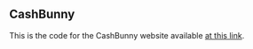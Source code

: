 ## CashBunny

This is the code for the CashBunny website available [at this link](https://cashbunny.fun). 